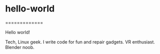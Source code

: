 # hello-world
=============

Hello world!

Tech, Linux geek. I write code for fun and repair gadgets. VR enthusiast. Blender noob.
